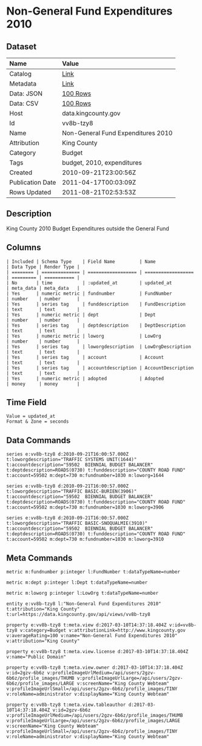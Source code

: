 # Non-General Fund Expenditures 2010

## Dataset

| Name | Value |
| :--- | :---- |
| Catalog | [Link](https://catalog.data.gov/dataset/non-general-fund-expenditures-2010-27947) |
| Metadata | [Link](https://data.kingcounty.gov/api/views/vv8b-tzy8) |
| Data: JSON | [100 Rows](https://data.kingcounty.gov/api/views/vv8b-tzy8/rows.json?max_rows=100) |
| Data: CSV | [100 Rows](https://data.kingcounty.gov/api/views/vv8b-tzy8/rows.csv?max_rows=100) |
| Host | data.kingcounty.gov |
| Id | vv8b-tzy8 |
| Name | Non-General Fund Expenditures 2010 |
| Attribution | King County |
| Category | Budget |
| Tags | budget, 2010, expenditures |
| Created | 2010-09-21T23:00:56Z |
| Publication Date | 2011-04-17T00:03:09Z |
| Rows Updated | 2011-08-21T02:53:53Z |

## Description

King County 2010 Budget Expenditures outside the General Fund

## Columns

```ls
| Included | Schema Type    | Field Name         | Name               | Data Type | Render Type |
| ======== | ============== | ================== | ================== | ========= | =========== |
| No       | time           | :updated_at        | updated_at         | meta_data | meta_data   |
| Yes      | numeric metric | fundnumber         | FundNumber         | number    | number      |
| Yes      | series tag     | funddescription    | FundDescription    | text      | text        |
| Yes      | numeric metric | dept               | Dept               | number    | number      |
| Yes      | series tag     | deptdescription    | DeptDescription    | text      | text        |
| Yes      | numeric metric | loworg             | LowOrg             | number    | number      |
| Yes      | series tag     | loworgdescription  | LowOrgDescription  | text      | text        |
| Yes      | series tag     | account            | Account            | text      | text        |
| Yes      | series tag     | accountdescription | AccountDescription | text      | text        |
| Yes      | numeric metric | adopted            | Adopted            | money     | money       |
```

## Time Field

```ls
Value = updated_at
Format & Zone = seconds
```

## Data Commands

```ls
series e:vv8b-tzy8 d:2010-09-21T16:00:57.000Z t:loworgdescription="TRAFFIC SYSTEMS UNIT(1644)" t:accountdescription="59502  BIENNIAL BUDGET BALANCER" t:deptdescription=ROADS(0730) t:funddescription="COUNTY ROAD FUND" t:account=59502 m:dept=730 m:fundnumber=1030 m:loworg=1644

series e:vv8b-tzy8 d:2010-09-21T16:00:57.000Z t:loworgdescription="TRAFFIC BASIC-BURIEN(3906)" t:accountdescription="59502  BIENNIAL BUDGET BALANCER" t:deptdescription=ROADS(0730) t:funddescription="COUNTY ROAD FUND" t:account=59502 m:dept=730 m:fundnumber=1030 m:loworg=3906

series e:vv8b-tzy8 d:2010-09-21T16:00:57.000Z t:loworgdescription="TRAFFIC BASIC-SNOQUALMIE(3910)" t:accountdescription="59502  BIENNIAL BUDGET BALANCER" t:deptdescription=ROADS(0730) t:funddescription="COUNTY ROAD FUND" t:account=59502 m:dept=730 m:fundnumber=1030 m:loworg=3910
```

## Meta Commands

```ls
metric m:fundnumber p:integer l:FundNumber t:dataTypeName=number

metric m:dept p:integer l:Dept t:dataTypeName=number

metric m:loworg p:integer l:LowOrg t:dataTypeName=number

entity e:vv8b-tzy8 l:"Non-General Fund Expenditures 2010" t:attribution="King County" t:url=https://data.kingcounty.gov/api/views/vv8b-tzy8

property e:vv8b-tzy8 t:meta.view d:2017-03-10T14:37:18.404Z v:id=vv8b-tzy8 v:category=Budget v:attributionLink=http://www.kingcounty.gov v:averageRating=100 v:name="Non-General Fund Expenditures 2010" v:attribution="King County"

property e:vv8b-tzy8 t:meta.view.license d:2017-03-10T14:37:18.404Z v:name="Public Domain"

property e:vv8b-tzy8 t:meta.view.owner d:2017-03-10T14:37:18.404Z v:id=2gzv-6b6z v:profileImageUrlMedium=/api/users/2gzv-6b6z/profile_images/THUMB v:profileImageUrlLarge=/api/users/2gzv-6b6z/profile_images/LARGE v:screenName="King County Webteam" v:profileImageUrlSmall=/api/users/2gzv-6b6z/profile_images/TINY v:roleName=administrator v:displayName="King County Webteam"

property e:vv8b-tzy8 t:meta.view.tableauthor d:2017-03-10T14:37:18.404Z v:id=2gzv-6b6z v:profileImageUrlMedium=/api/users/2gzv-6b6z/profile_images/THUMB v:profileImageUrlLarge=/api/users/2gzv-6b6z/profile_images/LARGE v:screenName="King County Webteam" v:profileImageUrlSmall=/api/users/2gzv-6b6z/profile_images/TINY v:roleName=administrator v:displayName="King County Webteam"
```